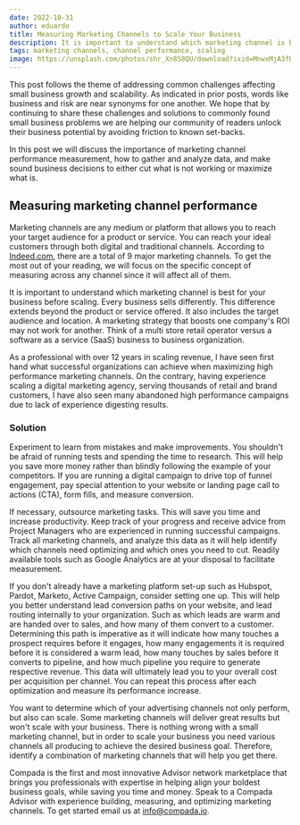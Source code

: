 ```yaml
---
date: 2022-10-31
author: eduardo
title: Measuring Marketing Channels to Scale Your Business
description: It is important to understand which marketing channel is best for your business before scaling. Every business sells differently. This difference extends beyond the product or service offered.
tags: marketing channels, channel performance, scaling
image: https://unsplash.com/photos/shr_Xn8S8QU/download?ixid=MnwxMjA3fDB8MXxhbGx8fHx8fHx8fHwxNjY2ODI0MTcy&force=true&w=1920
---
```


This post follows the theme of addressing common challenges affecting small business growth and scalability. As indicated in prior posts, words like business and risk are near synonyms for one another. We hope that by continuing to share these challenges and solutions to commonly found small business problems we are helping our community of readers unlock their business potential by avoiding friction to known set-backs.

In this post we will discuss the importance of marketing channel performance measurement, how to gather and analyze data, and make sound business decisions to either cut what is not working or maximize what is.

## Measuring marketing channel performance

Marketing channels are any medium or platform that allows you to reach your target audience for a product or service. You can reach your ideal customers through both digital and traditional channels. According to [Indeed.com](https://www.indeed.com/career-advice/career-development/types-of-marketing-channels#:~:text=9%20types%20of%20marketing%20channels), there are a total of 9 major marketing channels. To get the most out of your reading, we will focus on the specific concept of measuring across any channel since it will affect all of them.

It is important to understand which marketing channel is best for your business before scaling. Every business sells differently. This difference extends beyond the product or service offered. It also includes the target audience and location. A marketing strategy that boosts one company's ROI may not work for another. Think of a multi store retail operator versus a software as a service (SaaS) business to business organization.

As a professional with over 12 years in scaling revenue, I have seen first hand what successful organizations can achieve when maximizing high performance marketing channels. On the contrary, having experience scaling a digital marketing agency, serving thousands of retail and brand customers, I have also seen many abandoned high performance campaigns due to lack of experience digesting results.

### Solution

Experiment to learn from mistakes and make improvements. You shouldn't be afraid of running tests and spending the time to research. This will help you save more money rather than blindly following the example of your competitors. If you are running a digital campaign to drive top of funnel engagement, pay special attention to your website or landing page call to actions (CTA), form fills, and measure conversion.

If necessary, outsource marketing tasks. This will save you time and increase productivity. Keep track of your progress and receive advice from Project Managers who are experienced in running successful campaigns. Track all marketing channels, and analyze this data as it will help identify which channels need optimizing and which ones you need to cut. Readily available tools such as Google Analytics are at your disposal to facilitate measurement.

If you don't already have a marketing platform set-up such as Hubspot, Pardot, Marketo, Active Campaign, consider setting one up. This will help you better understand lead conversion paths on your website, and lead routing internally to your organization. Such as which leads are warm and are handed over to sales, and how many of them convert to a customer. Determining this path is imperative as it will indicate how many touches a prospect requires before it engages, how many engagements it is required before it is considered a warm lead, how many touches by sales before it converts to pipeline, and how much pipeline you require to generate respective revenue. This data will ultimately lead you to your overall cost per acquisition per channel. You can repeat this process after each optimization and measure its performance increase.

You want to determine which of your advertising channels not only perform, but also can scale. Some marketing channels will deliver great results but won't scale with your business. There is nothing wrong with a small marketing channel, but in order to scale your business you need various channels all producing to achieve the desired business goal. Therefore, identify a combination of marketing channels that will help you get there.

Compada is the first and most innovative Advisor network marketplace that brings you professionals with expertise in helping align your boldest business goals, while saving you time and money. Speak to a Compada Advisor with experience building, measuring, and optimizing marketing channels. To get started email us at [info@compada.io](info@compada.io).
